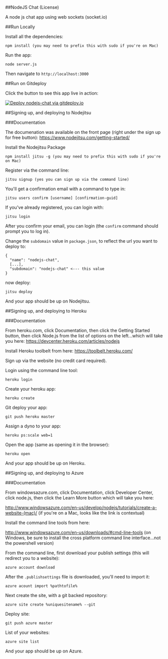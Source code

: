 ##NodeJS Chat (License)

A node js chat app using web sockets (socket.io)

##Run Locally

Install all the dependencies:

    npm install (you may need to prefix this with sudo if you're on Mac)

Run the app:

    node server.js

Then navigate to `http://localhost:3000`

##Run on Gitdeploy

Click the button to see this app live in action:

[![Deploy nodejs-chat via gitdeploy.io](https://img.shields.io/badge/gitdeploy.io-deploy%20nodejs--chat/master-green.svg)](https://www.gitdeploy.io/deploy?repository=https%3A%2F%2Fgithub.com%2Famirrajan%2Fnodejs-chat.git)

##Signing up, and deploying to Nodejitsu

###Documentation

The documenation was available on the front page (right under the sign up for free button): https://www.nodejitsu.com/getting-started/

Install the Nodejitsu Package

    npm install jitsu -g (you may need to prefix this with sudo if you're on Mac)

Register via the command line:

    jitsu signup (yes you can sign up via the command line)

You'll get a confirmation email with a command to type in:

    jitsu users confirm [username] [confirmation-guid]

If you've already registered, you can login with:

    jitsu login

After you confirm your email, you can login (the `confirm` command should prompt you to log in).

Change the `subdomain` value in `package.json`, to reflect the url you want to deploy to:

    {
      "name": "nodejs-chat",
      [...],
      "subdomain": "nodejs-chat" <--- this value
    }

now deploy:

    jitsu deploy

And your app should be up on Nodejitsu.

##Signing up, and deploying to Heroku

###Documentation

From heroku.com, click Documentation, then click the Getting Started button, then click Node.js from the list of options on the left...which will take you here: https://devcenter.heroku.com/articles/nodejs 

Install Heroku toolbelt from here: https://toolbelt.heroku.com/

Sign up via the website (no credit card required).

Login using the command line tool:

    heroku login

Create your heroku app:

    heroku create

Git deploy your app:

    git push heroku master

Assign a dyno to your app:

    heroku ps:scale web=1

Open the app (same as opening it in the browser):

    heroku open

And your app should be up on Heroku.

##Signing up, and deploying to Azure

###Documentation

From windowsazure.com, click Documentation, click Developer Center, click node.js, then click the Learn More button which will take you here:

http://www.windowsazure.com/en-us/develop/nodejs/tutorials/create-a-website-(mac)/ (if you're on a Mac, looks like the link is contextual)

Install the command line tools from here:

http://www.windowsazure.com/en-us/downloads/#cmd-line-tools (on Windows, be sure to install the cross platform command line interface...not the powershell version)

From the command line, first download your publish settings (this will redirect you to a website):

    azure account download

After the `.publishsettings` file is downloaded, you'll need to import it:

    azure acount import %pathtofile%

Next create the site, with a git backed repository:
    
    azure site create %uniquesitename% --git

Deploy site:

    git push azure master

List of your websites:

    azure site list

And your app should be up on Azure.
